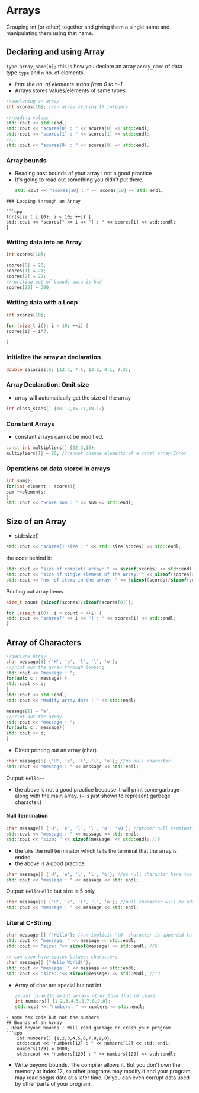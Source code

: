 # Arrays
Grouping int (or other) together and giving them a single name and manipulating them using that name.

## Declaring and using Array

`type array_name[n];` this is how you declare an array `array_name` of data type `type` and `n` no. of elements. 
- *imp: the no. of elements starts from 0 to n-1*
- Arrays stores values/elements of same types.

```cpp
//declaring an array
int scores[10]; //an array storing 10 integers

//reading values
std::cout << std::endl;
std::cout << "scores[0] : " << scores[0] << std::endl;
std::cout << "scores[1] : " << scores[1] << std::endl;
//...
std::cout << "scores[9] : " << scores[9] << std::endl;

```
### Array bounds
- Reading past bounds of your array : not a good practice
- It's going to read out something you didn't put there.
	```cpp
	std::cout << "scores[10] : " << scores[10] << std::endl;
```
### Looping through an Array

```cpp
for(size_t i {0}; i < 10; ++i) {
std::cout << "scores[" << i << "] : " << scores[i] << std::endl;
}
```
### Writing data into an Array

```cpp
int scores[10];

scores[0] = 20;
scores[1] = 21;
scores[2] = 22;
// writing out of bounds data is bad
scores[22] = 300;
```
### Writing data with a Loop

```cpp
int scores[10];

for (size_t i{}; i < 10; ++i) {
scores[i] = i*3;

}
```
### Initialize the array at declaration

```cpp
double salaries[5] {12.7, 7.5, 13.2, 8.1, 9.3};
```
### Array Declaration: Omit size
- array will automatically get the size of the array
```cpp
int class_sizes[] {10,12,15,11,18,17}
```
### Constant Arrays
- constant arrays cannot be modified.
```cpp
const int multipliers[] {22,3,15};
multipliers[1] = 20; //cannot change elements of a const array:Error
```
### Operations on data stored in arrays

```cpp
int sum{};
for(int element : scores){
sum +=elements;
}
std::cout << "Score sum : " << sum << std::endl;
```
## Size of an Array
- std::size() 
```cpp
std::cout << "scores[] size : " << std::size(scores) << std::endl;
```
the code behind it:
```cpp
std::cout << "size of complete array: " << sizeof(scores) << std::endl;
std::cout << "size of single element of the array: " << sizeof(scores[0]) << std::endl;
std::cout << "no. of items in the array: " << (sizeof(scores)/sizeof(scores[0])) << std::endl;
```
Printing out array items
```cpp
size_t count {sizeof(scores)/sizeof(scores[0])};

for (size_t i(0); i < count < ++i) {
std::cout << "scores[" << i << "] : " << scores[i] << std::endl;
}
```
## Array of Characters

```cpp
//declare Array
char message[5] {'H', 'e', 'l', 'l', 'o'};
//print out the array through looping
std::cout << "message : ";
for(auto c : message) {
std::cout << c;
}
std::cout << std::endl;
std::cout << "Modify array data : " << std::endl;

message[1] = 'a';
//Print out the array
std::cout << "message : ";
for(auto c : message){
std::cout << c;
}
```
- Direct printing out an array (char)

```cpp
char message[5] {'H', 'e', 'l', 'l', 'o'}; //no null character
std::cout << "message : " << message << std::endl;
```
Output: `Hello~~`
- the above is not a good practice because it will print some garbage along with the main array. (`~` is just shown to represent garbage character.)
#### Null Termination

```cpp
char message[] {'H', 'e', 'l', 'l', 'o', '\0'}; //proper null termination i.e. does not define the size of the array
std::cout << "message : " << message << std::endl;
std::cout << "size: " << sizeof(message) << std::endl; //6

```
- the `\0`is the null terminator which tells the terminal that the array is ended
- the above is a good practice.
```cpp
char message[] {'H', 'e', 'l', 'l', 'o'}; //no null character here too i.e. not good practice
std::cout << "message : " << message << std::endl;
```
Output: `HelloHello` but size is 5 only


```cpp
char message[6] {'H', 'e', 'l', 'l', 'o'}; //null character will be added automatically i.e. good practice
std::cout << "message : " << message << std::endl;

```
### Literal C-String

```cpp
char message [] {"Hello"}; //an implicit '\0' character is appended to the end of the string, making it a c-string
std::cout << "message: " << message << std::endl;
std::cout << "size: "<< sizeof(message) << std::endl; //6

// can even have spaces between characters
char message[] {"Hello World!"};
std::cout << "message: " << message << std::endl;
std::cout << "size: "<< sizeof(message) << std::endl; //13
```
- Array of char are special but not int
	```cpp
	//cant directly print arrays other than that of chars
	int numbers[] {1,2,3,4,5,6,7,8,9,0};
	std::cout << "numbers: " << numbers << std::endl;
```
- some hex code but not the numbers
## Bounds of an Array
- Read beyond bounds : Will read garbage or crash your program
```cpp
	int numbers[] {1,2,3,4,5,6,7,8,9,0};
	std::cout << "numbers[12] : " << numbers[12] << std::endl;
	numbers[129] = 1000;
	std::cout << "numbers[129] : " << numbers[129] << std::endl;

```

- Write beyond bounds. The compiler allows it. But you don't own the memory at index 12, so other programs may modify it and your program may read bogus data at a later time. Or you can even corrupt data used by other parts of your program.